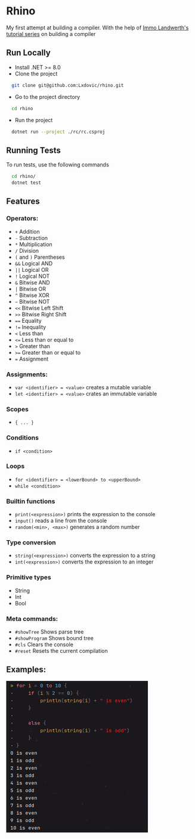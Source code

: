 # Rhino

My first attempt at building a compiler. With the help
of [Immo Landwerth's tutorial series](https://www.youtube.com/playlist?list=PLRAdsfhKI4OWNOSfS7EUu5GRAVmze1t2y) on
building a compiler

## Run Locally

- Install .NET >= 8.0
- Clone the project

```bash
  git clone git@github.com:Lxdovic/rhino.git
```

- Go to the project directory

```bash
  cd rhino
```
- Run the project

```bash
  dotnet run --project ./rc/rc.csproj
```

## Running Tests

To run tests, use the following commands

```bash
  cd rhino/
  dotnet test
```

## Features

### Operators:

- `+` Addition
- `-` Subtraction
- `*` Multiplication
- `/` Division
- `(` and `)` Parentheses
- `&&` Logical AND
- `||` Logical OR
- `!` Logical NOT
- `&` Bitwise AND
- `|` Bitwise OR
- `^` Bitwise XOR
- `~` Bitwise NOT
- `<<` Bitwise Left Shift
- `>>` Bitwise Right Shift
- `==` Equality
- `!=` Inequality
- `<` Less than
- `<=` Less than or equal to
- `>` Greater than
- `>=` Greater than or equal to
- `=` Assignment

### Assignments:

- `var <identifier> = <value>` creates a mutable variable
- `let <identifier> = <value>` crates an immutable variable

### Scopes

- `{ ... }`

### Conditions

- `if <condition>`

### Loops

- `for <identifier> = <lowerBound> to <upperBound>`
- `while <condition>`

### Builtin functions

- `print(<expression>)` prints the expression to the console
- `input()` reads a line from the console
- `random(<min>, <max>)` generates a random number

### Type conversion

- `string(<expression>)` converts the expression to a string
- `int(<expression>)` converts the expression to an integer

### Primitive types

- String
- Int
- Bool

### Meta commands:

- `#showTree` Shows parse tree
- `#showProgram` Shows bound tree
- `#cls` Clears the console
- `#reset` Resets the current compilation

## Examples:

![](./docs/images/odd-even-example.png)
